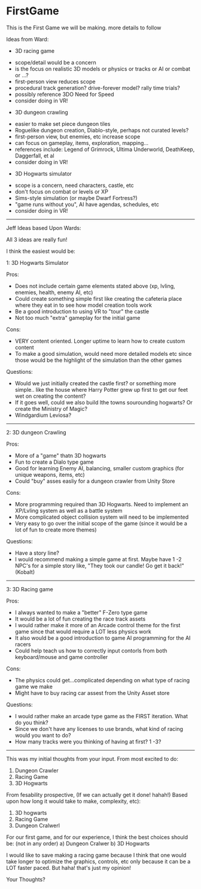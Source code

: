 # FirstGame
This is the First Game we will be making. more details to follow

Ideas from Ward:
* 3D racing game
 - scope/detail would be a concern
 - is the focus on realistic 3D models or physics or tracks or AI or combat or ...?
 - first-person view reduces scope
 - procedural track generation? drive-forever model? rally time trials?
 - possibly reference 3DO Need for Speed
 - consider doing in VR!
* 3D dungeon crawling
 - easier to make set piece dungeon tiles
 - Roguelike dungeon creation, Diablo-style, perhaps not curated levels?
 - first-person view, but enemies, etc increase scope
 - can focus on gameplay, items, exploration, mapping...
 - references include: Legend of Grimrock, Ultima Underworld, DeathKeep, Daggerfall, et al
 - consider doing in VR!
* 3D Hogwarts simulator
 - scope is a concern, need characters, castle, etc
 - don't focus on combat or levels or XP
 - Sims-style simulation (or maybe Dwarf Fortress?)
 - "game runs without you", AI have agendas, schedules, etc
 - consider doing in VR!
***************************************

Jeff Ideas based Upon Wards:

All 3 ideas are really fun!

I think the easiest would be:


1: 3D Hogwarts Simulator

Pros:

 - Does not include certain game elements stated above (xp, lvling, enemies, health, enemy AI, etc)
 - Could create something simple first like creating the cafeteria place where they eat in to see how model creation tools work
 - Be a good introduction to  using VR to "tour" the castle
 - Not too much "extra" gameplay for the initial game
 
Cons:

 - VERY content oriented. Longer uptime to learn how to create custom content
 - To make a good simulation, would need more detailed models etc since those would be the highlight of the simulation than the other games
 
Questions:

- Would we just initially created the castle first? or something more simple.. like the house where Harry Potter grew up first to get our feet wet on creating the content?
- If it goes well, could we also build lthe towns sourounding hogwarts? Or create the Ministry of Magic?
- Windgardium Leviosa?
*********************************************************
2: 3D dungeon Crawling

 Pros:
 
 - More of a "game" thatn 3D hogwarts
 - Fun to create a Dialo type game
 - Good for learning Enemy AI, balancing, smaller custom graphics (for unique weapons, items, etc)
 - Could "buy" asses easliy for a dungeon crawler from Unity Store
 
 Cons:
 
 - More programming required than 3D Hogwarts. Need to implement an XP/Lvling system as well as a battle system
 - More complicated object collision system will need to be implemented
 - Very easy to go over the initial scope of the game (since it would be a lot of fun to create more themes)
 
 Questions:
 
 - Have a story line?
 - I would recommend making a simple game at first. Maybe have 1 -2 NPC's for a simple story like, "They took our candle! Go get it back!" (Kobalt)
*********************************************************
3: 3D Racing game

  Pros:
  
  - I always wanted to make a "better" F-Zero type game
  - It would be a lot of fun creating the race track assets
  - I would rather make it more of an Arcade control theme for the first game since that would require a LOT less physics work
  - It also would be a good introduction to game AI programming for the AI racers
  - Could help teach us how to correctly input contorls from both keyboard/mouse and game controller
  
  Cons:
  
  - The physics could get...complicated depending on what type of racing game we make
  - Might have to buy racing car assest from the Unity Asset store
  
  Questions:
  
  - I would rather make an arcade type game as the FIRST iteration. What do you think?
  - Since we don't have any licenses to use brands, what kind of racing would you want to do?
  - How many tracks were you thinking of having at first? 1 -3?
  
  **********************************
  This was my initial thoughts from your input.
  From most excited to do:
  1) Dungeon Crawler
  2) Racing Game
  3) 3D Hogwarts
  
  From fesability prospective, (If we can actually get it done! hahah!)
  Based upon how long it would take to make, complexity, etc):
  1) 3D hogwarts
  2) Racing Game
  3) Dungeon Cralwerl
  
  
  For our first game, and for our experience, I think the best choices should be:
  (not in any order)
  a) Dungeon Cralwer
  b) 3D Hogwarts
  
  I would like to save making a racing game because I think that one would take longer to optimize the graphics, controls, etc only because it can be a LOT faster paced. But haha! that's just my opinion!
 
 
 Your Thoughts?
